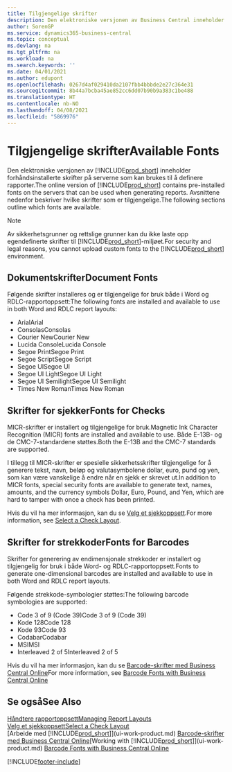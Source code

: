 ```yaml
---
title: Tilgjengelige skrifter
description: Den elektroniske versjonen av Business Central inneholder forhåndsinstallerte skrifter på serverne som kan brukes til å definere rapporter.
author: SorenGP
ms.service: dynamics365-business-central
ms.topic: conceptual
ms.devlang: na
ms.tgt_pltfrm: na
ms.workload: na
ms.search.keywords: ''
ms.date: 04/01/2021
ms.author: edupont
ms.openlocfilehash: 0267d4af029410da2107fbb4bbbde2e27c364e31
ms.sourcegitcommit: 8b44a7bcba45ae852cc6dd07b90b9a383c1be488
ms.translationtype: HT
ms.contentlocale: nb-NO
ms.lasthandoff: 04/08/2021
ms.locfileid: "5869976"
---
```

# <a name="available-fonts"></a><span data-ttu-id="adb73-103">Tilgjengelige skrifter</span><span class="sxs-lookup"><span data-stu-id="adb73-103">Available Fonts</span></span>

<span data-ttu-id="adb73-104">Den elektroniske versjonen av [!INCLUDE[prod_short](includes/prod_short.md)] inneholder forhåndsinstallerte skrifter på serverne som kan brukes til å definere rapporter.</span><span class="sxs-lookup"><span data-stu-id="adb73-104">The online version of [!INCLUDE[prod_short](includes/prod_short.md)] contains pre-installed fonts on the servers that can be used when generating reports.</span></span> <span data-ttu-id="adb73-105">Avsnittene nedenfor beskriver hvilke skrifter som er tilgjengelige.</span><span class="sxs-lookup"><span data-stu-id="adb73-105">The following sections outline which fonts are available.</span></span>

> [!NOTE]
> <span data-ttu-id="adb73-106">Av sikkerhetsgrunner og rettslige grunner kan du ikke laste opp egendefinerte skrifter til [!INCLUDE[prod_short](includes/prod_short.md)]-miljøet.</span><span class="sxs-lookup"><span data-stu-id="adb73-106">For security and legal reasons, you cannot upload custom fonts to the [!INCLUDE[prod_short](includes/prod_short.md)] environment.</span></span>

## <a name="document-fonts"></a><span data-ttu-id="adb73-107">Dokumentskrifter</span><span class="sxs-lookup"><span data-stu-id="adb73-107">Document Fonts</span></span>

<span data-ttu-id="adb73-108">Følgende skrifter installeres og er tilgjengelige for bruk både i Word og RDLC-rapportoppsett:</span><span class="sxs-lookup"><span data-stu-id="adb73-108">The following fonts are installed and available to use in both Word and RDLC report layouts:</span></span>

* <span data-ttu-id="adb73-109">Arial</span><span class="sxs-lookup"><span data-stu-id="adb73-109">Arial</span></span>
* <span data-ttu-id="adb73-110">Consolas</span><span class="sxs-lookup"><span data-stu-id="adb73-110">Consolas</span></span>
* <span data-ttu-id="adb73-111">Courier New</span><span class="sxs-lookup"><span data-stu-id="adb73-111">Courier New</span></span>
* <span data-ttu-id="adb73-112">Lucida Console</span><span class="sxs-lookup"><span data-stu-id="adb73-112">Lucida Console</span></span>
* <span data-ttu-id="adb73-113">Segoe Print</span><span class="sxs-lookup"><span data-stu-id="adb73-113">Segoe Print</span></span>
* <span data-ttu-id="adb73-114">Segoe Script</span><span class="sxs-lookup"><span data-stu-id="adb73-114">Segoe Script</span></span>
* <span data-ttu-id="adb73-115">Segoe UI</span><span class="sxs-lookup"><span data-stu-id="adb73-115">Segoe UI</span></span>
* <span data-ttu-id="adb73-116">Segoe UI Light</span><span class="sxs-lookup"><span data-stu-id="adb73-116">Segoe UI Light</span></span>
* <span data-ttu-id="adb73-117">Segoe UI Semilight</span><span class="sxs-lookup"><span data-stu-id="adb73-117">Segoe UI Semilight</span></span>
* <span data-ttu-id="adb73-118">Times New Roman</span><span class="sxs-lookup"><span data-stu-id="adb73-118">Times New Roman</span></span>

## <a name="fonts-for-checks"></a><span data-ttu-id="adb73-119">Skrifter for sjekker</span><span class="sxs-lookup"><span data-stu-id="adb73-119">Fonts for Checks</span></span>

<span data-ttu-id="adb73-120">MICR-skrifter er installert og tilgjengelige for bruk.</span><span class="sxs-lookup"><span data-stu-id="adb73-120">Magnetic Ink Character Recognition (MICR) fonts are installed and available to use.</span></span> <span data-ttu-id="adb73-121">Både E-13B- og de CMC-7-standardene støttes.</span><span class="sxs-lookup"><span data-stu-id="adb73-121">Both the E-13B and the CMC-7 standards are supported.</span></span>  

<span data-ttu-id="adb73-122">I tillegg til MICR-skrifter er spesielle sikkerhetsskrifter tilgjengelige for å generere tekst, navn, beløp og valutasymbolene dollar, euro, pund og yen, som kan være vanskelige å endre når en sjekk er skrevet ut.</span><span class="sxs-lookup"><span data-stu-id="adb73-122">In addition to MICR fonts, special security fonts are available to generate text, names, amounts, and the currency symbols Dollar, Euro, Pound, and Yen, which are hard to tamper with once a check has been printed.</span></span>  

<span data-ttu-id="adb73-123">Hvis du vil ha mer informasjon, kan du se [Velg et sjekkoppsett](finance-how-define-check-layouts.md).</span><span class="sxs-lookup"><span data-stu-id="adb73-123">For more information, see [Select a Check Layout](finance-how-define-check-layouts.md).</span></span>  

## <a name="fonts-for-barcodes"></a><span data-ttu-id="adb73-124">Skrifter for strekkoder</span><span class="sxs-lookup"><span data-stu-id="adb73-124">Fonts for Barcodes</span></span>
<span data-ttu-id="adb73-125">Skrifter for generering av endimensjonale strekkoder er installert og tilgjengelig for bruk i både Word- og RDLC-rapportoppsett.</span><span class="sxs-lookup"><span data-stu-id="adb73-125">Fonts to generate one-dimensional barcodes are installed and available to use in both Word and RDLC report layouts.</span></span>

<span data-ttu-id="adb73-126">Følgende strekkode-symbologier støttes:</span><span class="sxs-lookup"><span data-stu-id="adb73-126">The following barcode symbologies are supported:</span></span>
* <span data-ttu-id="adb73-127">Code 3 of 9 (Code 39)</span><span class="sxs-lookup"><span data-stu-id="adb73-127">Code 3 of 9 (Code 39)</span></span>
* <span data-ttu-id="adb73-128">Kode 128</span><span class="sxs-lookup"><span data-stu-id="adb73-128">Code 128</span></span>
* <span data-ttu-id="adb73-129">Kode 93</span><span class="sxs-lookup"><span data-stu-id="adb73-129">Code 93</span></span>
* <span data-ttu-id="adb73-130">Codabar</span><span class="sxs-lookup"><span data-stu-id="adb73-130">Codabar</span></span>
* <span data-ttu-id="adb73-131">MSI</span><span class="sxs-lookup"><span data-stu-id="adb73-131">MSI</span></span>
* <span data-ttu-id="adb73-132">Interleaved 2 of 5</span><span class="sxs-lookup"><span data-stu-id="adb73-132">Interleaved 2 of 5</span></span>

<span data-ttu-id="adb73-133">Hvis du vil ha mer informasjon, kan du se [Barcode-skrifter med Business Central Online](/dynamics365/business-central/dev-itpro/developer/devenv-report-barcode-fonts.md)</span><span class="sxs-lookup"><span data-stu-id="adb73-133">For more information, see [Barcode Fonts with Business Central Online](/dynamics365/business-central/dev-itpro/developer/devenv-report-barcode-fonts.md)</span></span>

## <a name="see-also"></a><span data-ttu-id="adb73-134">Se også</span><span class="sxs-lookup"><span data-stu-id="adb73-134">See Also</span></span>

[<span data-ttu-id="adb73-135">Håndtere rapportoppsett</span><span class="sxs-lookup"><span data-stu-id="adb73-135">Managing Report Layouts</span></span>](ui-manage-report-layouts.md)  
[<span data-ttu-id="adb73-136">Velg et sjekkoppsett</span><span class="sxs-lookup"><span data-stu-id="adb73-136">Select a Check Layout</span></span>](finance-how-define-check-layouts.md)  
<span data-ttu-id="adb73-137">[Arbeide med [!INCLUDE[prod_short](includes/prod_short.md)]](ui-work-product.md)
[Barcode-skrifter med Business Central Online](/dynamics365/business-central/dev-itpro/developer/devenv-report-barcode-fonts.md)</span><span class="sxs-lookup"><span data-stu-id="adb73-137">[Working with [!INCLUDE[prod_short](includes/prod_short.md)]](ui-work-product.md)
[Barcode Fonts with Business Central Online](/dynamics365/business-central/dev-itpro/developer/devenv-report-barcode-fonts.md)</span></span>

[!INCLUDE[footer-include](includes/footer-banner.md)]
